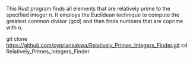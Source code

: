This Rust program finds all elements that are relatively prime to the specified integer n. 
It employs the Euclidean technique to compute the greatest common divisor (gcd) and then finds numbers that are coprime with n.

git clone https://github.com/cypriansakwa/Relatively_Primes_Integers_Finder.git
cd Relatively_Primes_Integers_Finder
